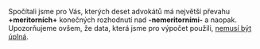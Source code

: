 Spočítali jsme pro Vás, kterých deset advokátů má největší převahu **+meritorních+** konečných rozhodnutí
nad **-nemeritorními-** a naopak. Upozorňujeme ovšem, že data, která jsme pro výpočet použili, [nemusí být úplná](/about).
